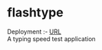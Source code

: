 # flashtype
Deployment :- [URL](https://ashutosht-01.github.io/FlashType/) <br /> 
A  typing speed test application 
